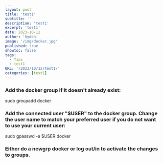 ```yaml
---
layout: post
title: 'test1'
subtitle: ''
description: 'test1'
excerpt: 'test1'
date: 2023-10-12
author: 'hyden'
image: '/img/docker.jpg'
published: true
showtoc: false
tags:
  - Tips
  - test1
URL: '/2023/10/12/test1/'
categories: [test1]
---
```


### Add the docker group if it doesn't already exist:

sudo groupadd docker

### Add the connected user "$USER" to the docker group. Change the user name to match your preferred user if you do not want to use your current user:

sudo gpasswd -a $USER docker

### Either do a newgrp docker or log out/in to activate the changes to groups.
